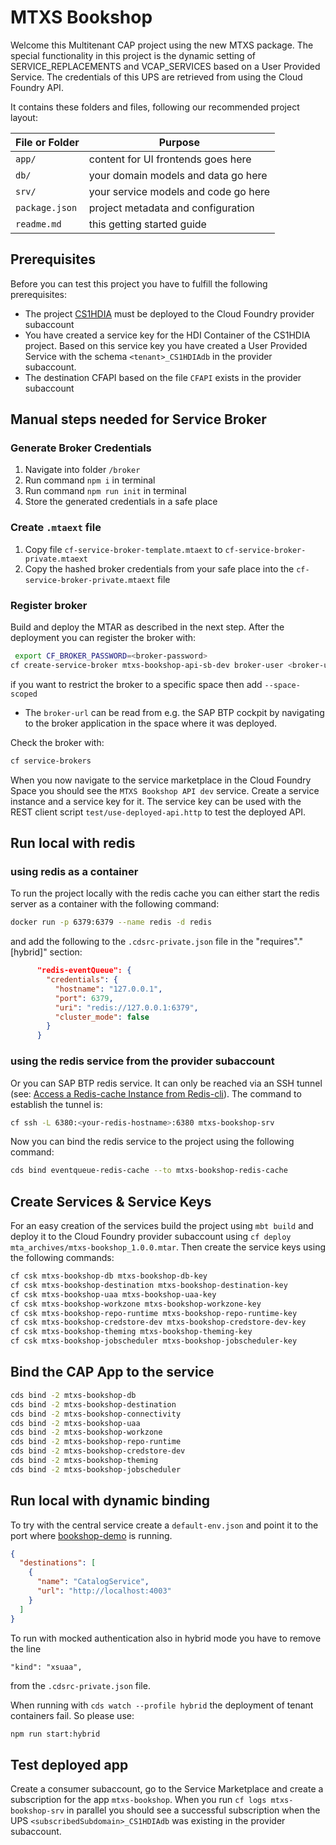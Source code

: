 # MTXS Bookshop

Welcome this Multitenant CAP project using the new MTXS package. The special functionality in this project is the dynamic setting of SERVICE_REPLACEMENTS and VCAP_SERVICES based on a User Provided Service. The credentials of this UPS are retrieved from using the Cloud Foundry API.

It contains these folders and files, following our recommended project layout:

| File or Folder | Purpose                              |
|----------------|--------------------------------------|
| `app/`         | content for UI frontends goes here   |
| `db/`          | your domain models and data go here  |
| `srv/`         | your service models and code go here |
| `package.json` | project metadata and configuration   |
| `readme.md`    | this getting started guide           |

## Prerequisites

Before you can test this project you have to fulfill the following prerequisites:

- The project [CS1HDIA](https://github.com/gregorwolf/CS1HDIA) must be deployed to the Cloud Foundry provider subaccount
- You have created a service key for the HDI Container of the CS1HDIA project. Based on this service key you have created a User Provided Service with the schema `<tenant>_CS1HDIAdb` in the provider subaccount.
- The destination CFAPI based on the file `CFAPI` exists in the provider subaccount

## Manual steps needed for Service Broker

### Generate Broker Credentials

1. Navigate into folder `/broker`
2. Run command `npm i` in terminal
3. Run command `npm run init` in terminal
4. Store the generated credentials in a safe place

### Create `.mtaext` file

1. Copy file `cf-service-broker-template.mtaext` to `cf-service-broker-private.mtaext`
2. Copy the hashed broker credentials from your safe place into the `cf-service-broker-private.mtaext` file

### Register broker

Build and deploy the MTAR as described in the next step. After the deployment you can register the broker with:

```sh
 export CF_BROKER_PASSWORD=<broker-password>
cf create-service-broker mtxs-bookshop-api-sb-dev broker-user <broker-url>
```

if you want to restrict the broker to a specific space then add `--space-scoped`

- The `broker-url` can be read from e.g. the SAP BTP cockpit by navigating to the broker application in the space where it was deployed.

Check the broker with:

```sh
cf service-brokers
```

When you now navigate to the service marketplace in the Cloud Foundry Space you should see the `MTXS Bookshop API dev` service. Create a service instance and a service key for it. The service key can be used with the REST client script `test/use-deployed-api.http` to test the deployed API.

## Run local with redis

### using redis as a container

To run the project locally with the redis cache you can either start the redis server as a container with the following command:

```bash
docker run -p 6379:6379 --name redis -d redis
```

and add the following to the `.cdsrc-private.json` file in the "requires"."[hybrid]" section:

```json
      "redis-eventQueue": {
        "credentials": {
          "hostname": "127.0.0.1",
          "port": 6379,
          "uri": "redis://127.0.0.1:6379",
          "cluster_mode": false
        }
      }
```

### using the redis service from the provider subaccount

Or you can SAP BTP redis service. It can only be reached via an SSH tunnel (see: [Access a Redis-cache Instance from Redis-cli](https://help.sap.com/docs/redis-hyperscaler-option/redis-on-sap-btp-hyperscaler-option/access-redis-cache-instance-from-redis-cli)). The command to establish the tunnel is:

```bash
cf ssh -L 6380:<your-redis-hostname>:6380 mtxs-bookshop-srv
```

Now you can bind the redis service to the project using the following command:

```bash
cds bind eventqueue-redis-cache --to mtxs-bookshop-redis-cache
```

## Create Services & Service Keys

For an easy creation of the services build the project using `mbt build` and deploy it to the Cloud Foundry provider subaccount using `cf deploy mta_archives/mtxs-bookshop_1.0.0.mtar`. Then create the service keys using the following commands:

```bash
cf csk mtxs-bookshop-db mtxs-bookshop-db-key
cf csk mtxs-bookshop-destination mtxs-bookshop-destination-key
cf csk mtxs-bookshop-uaa mtxs-bookshop-uaa-key
cf csk mtxs-bookshop-workzone mtxs-bookshop-workzone-key
cf csk mtxs-bookshop-repo-runtime mtxs-bookshop-repo-runtime-key
cf csk mtxs-bookshop-credstore-dev mtxs-bookshop-credstore-dev-key
cf csk mtxs-bookshop-theming mtxs-bookshop-theming-key
cf csk mtxs-bookshop-jobscheduler mtxs-bookshop-jobscheduler-key
```

## Bind the CAP App to the service

```bash
cds bind -2 mtxs-bookshop-db
cds bind -2 mtxs-bookshop-destination
cds bind -2 mtxs-bookshop-connectivity
cds bind -2 mtxs-bookshop-uaa
cds bind -2 mtxs-bookshop-workzone
cds bind -2 mtxs-bookshop-repo-runtime
cds bind -2 mtxs-bookshop-credstore-dev
cds bind -2 mtxs-bookshop-theming
cds bind -2 mtxs-bookshop-jobscheduler
```

## Run local with dynamic binding

To try with the central service create a `default-env.json` and point it to the port where [bookshop-demo](https://github.com/gregorwolf/bookshop-demo) is running.

```JSON
{
  "destinations": [
    {
      "name": "CatalogService",
      "url": "http://localhost:4003"
    }
  ]
}
```

To run with mocked authentication also in hybrid mode you have to remove the line

```
"kind": "xsuaa",
```

from the `.cdsrc-private.json` file.

When running with `cds watch --profile hybrid` the deployment of tenant containers fail. So please use:

```bash
npm run start:hybrid
```

## Test deployed app

Create a consumer subaccount, go to the Service Marketplace and create a subscription for the app `mtxs-bookshop`. When you run `cf logs mtxs-bookshop-srv` in parallel you should see a successful subscription when the UPS `<subscribedSubdomain>_CS1HDIAdb` was existing in the provider subaccount.
